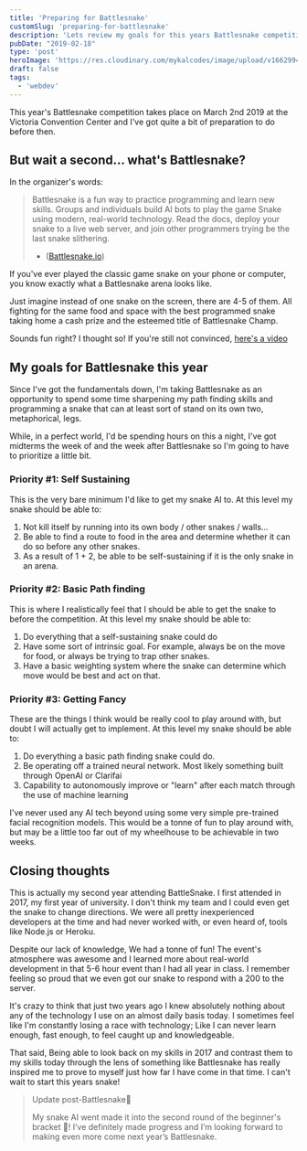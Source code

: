 ```yaml
---
title: 'Preparing for Battlesnake'
customSlug: 'preparing-for-battlesnake'
description: 'Lets review my goals for this years Battlesnake competition.'
pubDate: "2019-02-18"
type: 'post'
heroImage: 'https://res.cloudinary.com/mykalcodes/image/upload/v1662994978/Mykal%20Codes/battlesnake-2019.png'
draft: false
tags:
  - 'webdev'
---
```


This year's Battlesnake competition takes place on March 2nd 2019 at the Victoria Convention Center and I've got quite a bit of preparation to do before then.

## But wait a second... what's Battlesnake?

In the organizer's words:

> Battlesnake is a fun way to practice programming and learn new skills. Groups and individuals build AI bots to play the game Snake using modern, real-world technology. Read the docs, deploy your snake to a live web server, and join other programmers trying be the last snake slithering.
>
> - ([Battlesnake.io](https://battlesnake.io))

If you've ever played the classic game snake on your phone or computer, you know exactly what a Battlesnake arena looks like.

Just imagine instead of one snake on the screen, there are 4-5 of them. All fighting for the same food and space with the best programmed snake taking home a cash prize and the esteemed title of Battlesnake Champ.

Sounds fun right? I thought so! If you're still not convinced, [here's a video](https://www.youtube.com/watch?v=ygvQds0C1X8)

## My goals for Battlesnake this year

Since I've got the fundamentals down, I'm taking Battlesnake as an opportunity to spend some time sharpening my path finding skills and programming a snake that can at least sort of stand on its own two, metaphorical, legs.

While, in a perfect world, I'd be spending hours on this a night, I've got midterms the week of and the week after Battlesnake so I'm going to have to prioritize a little bit.

### Priority #1: Self Sustaining

This is the very bare minimum I'd like to get my snake AI to. At this level my snake should be able to:

1. Not kill itself by running into its own body / other snakes / walls...
2. Be able to find a route to food in the area and determine whether it can do so before any other snakes.
3. As a result of 1 + 2, be able to be self-sustaining if it is the only snake in an arena.

### Priority #2: Basic Path finding

This is where I realistically feel that I should be able to get the snake to before the competition.
At this level my snake should be able to:

1. Do everything that a self-sustaining snake could do
2. Have some sort of intrinsic goal. For example, always be on the move for food, or always be trying to trap other snakes.
3. Have a basic weighting system where the snake can determine which move would be best and act on that.

### Priority #3: Getting Fancy

These are the things I think would be really cool to play around with, but doubt I will actually get to implement. At this level my snake should be able to:

1. Do everything a basic path finding snake could do.
2. Be operating off a trained neural network. Most likely something built through OpenAI or Clarifai
3. Capability to autonomously improve or "learn" after each match through the use of machine learning

I've never used any AI tech beyond using some very simple pre-trained facial recognition models. This would be a tonne of fun to play around with, but may be a little too far out of my wheelhouse to be achievable in two weeks.

## Closing thoughts

This is actually my second year attending BattleSnake. I first attended in 2017, my first year of university. I don't think my team and I could even get the snake to change directions. We were all pretty inexperienced developers at the time and had never worked with, or even heard of, tools like Node.js or Heroku.

Despite our lack of knowledge, We had a tonne of fun! The event's atmosphere was awesome and I learned more about real-world development in that 5-6 hour event than I had all year in class. I remember feeling so proud that we even got our snake to respond with a 200 to the server.

It's crazy to think that just two years ago I knew absolutely nothing about any of the technology I use on an almost daily basis today. I sometimes feel like I'm constantly losing a race with technology; Like I can never learn enough, fast enough, to feel caught up and knowledgeable.

That said, Being able to look back on my skills in 2017 and contrast them to my skills today through the lens of something like Battlesnake has really inspired me to prove to myself just how far I have come in that time. I can't wait to start this years snake!

> Update post-Battlesnake🐍
>
> My snake AI went made it into the second round of the beginner's bracket 🎉! I’ve definitely made progress and I’m looking forward to making even more come next year’s Battlesnake.
